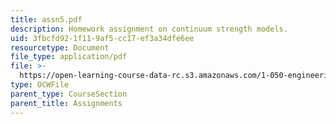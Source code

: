 ```yaml
---
title: assn5.pdf
description: Homework assignment on continuum strength models.
uid: 3fbcfd92-1f11-9af5-cc17-ef3a34dfe6ee
resourcetype: Document
file_type: application/pdf
file: >-
  https://open-learning-course-data-rc.s3.amazonaws.com/1-050-engineering-mechanics-i-fall-2007/3fbcfd921f119af5cc17ef3a34dfe6ee_assn5.pdf
type: OCWFile
parent_type: CourseSection
parent_title: Assignments
---
```


